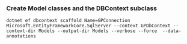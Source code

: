 ### Create Model classes and the DBContext subclass
```
dotnet ef dbcontext scaffold Name=GPConnection Microsoft.EntityFrameworkCore.SqlServer --context GPDbContext --context-dir Models --output-dir Models --verbose --force  --data-annotations
```

